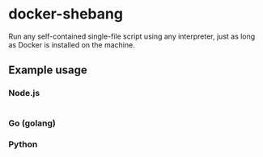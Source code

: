 # docker-shebang

Run any self-contained single-file script using any interpreter, just as long as Docker is installed on the machine.

## Example usage

### Node.js

```js

```

### Go (golang)

### Python